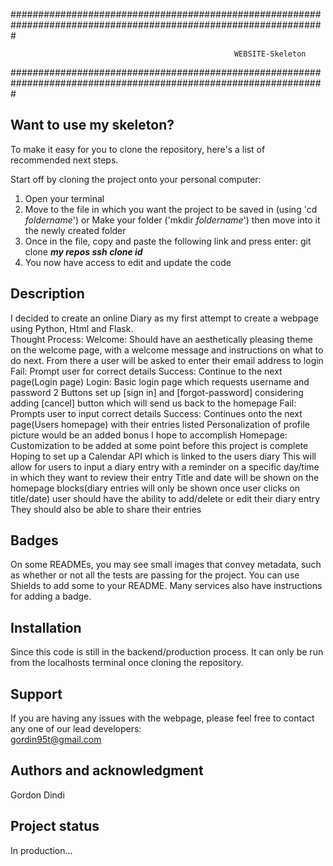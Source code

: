#################################################################################################################

		                                              WEBSITE-Skeleton

#################################################################################################################

## Want to use my skeleton?

To make it easy for you to clone the repository, here's a list of recommended next steps.

Start off by cloning the project onto your personal computer:
1. Open your terminal
2. Move to the file in which you want the project to be saved in (using 'cd _foldername_')
or Make your folder ('mkdir _foldername_') then move into it the newly created folder
3. Once in the file, copy and paste the following link and press enter:
git clone _____my repos ssh clone id_____
4. You now have access to edit and update the code


## Description
I decided to create an online Diary as my first attempt to create a webpage using Python, Html and Flask.<br>
Thought Process:
    Welcome:
        Should have an aesthetically pleasing theme on the welcome page, with a welcome message and instructions on what to do next.
        From there a user will be asked to enter their email address to login
        Fail:
          Prompt user for correct details
        Success:
          Continue to the next page(Login page)
    Login:
        Basic login page which requests username and password
        2 Buttons set up [sign in] and [forgot-password]
          considering adding [cancel] button which will send us back to the homepage
          Fail:
            Prompts user to input correct details
          Success:
            Continues onto the next page(Users homepage) with their entries listed
              Personalization of profile picture would be an added bonus I hope to accomplish
    Homepage:
        Customization to be added at some point before this project is complete
        Hoping to set up a Calendar API which is linked to the users diary
          This will allow for users to input a diary entry with a reminder on a specific day/time in which they want to review their entry
          Title and date will be shown on the homepage blocks(diary entries will only be shown once user clicks on title/date)
          user should have the ability to add/delete or edit their diary entry
          They should also be able to share their entries

## Badges
On some READMEs, you may see small images that convey metadata, such as whether or not all the tests are passing for the project. You can use Shields to add some to your README. Many services also have instructions for adding a badge.

## Installation
Since this code is still in the backend/production process. It can only be run from the localhosts terminal once cloning the repository.

## Support
If you are having any issues with the webpage, please feel free to contact any one of our lead developers:<br>
gordin95t@gmail.com<br>

## Authors and acknowledgment
Gordon Dindi

## Project status
In production...
